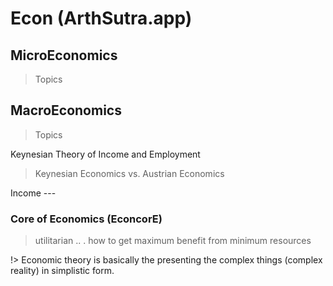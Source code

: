 # Econ (ArthSutra.app)

## MicroEconomics

> Topics

## MacroEconomics

> Topics

Keynesian Theory of Income and Employment

>Keynesian Economics vs. Austrian Economics

Income ---

### Core of Economics (EconcorE)

> utilitarian .. . how to get maximum benefit from minimum resources

 !> Economic theory is basically the presenting the complex things (complex reality) in simplistic form.
